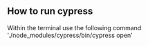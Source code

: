 ## How to run cypress

Within the terminal use the following command './node_modules/cypress/bin/cypress open'
